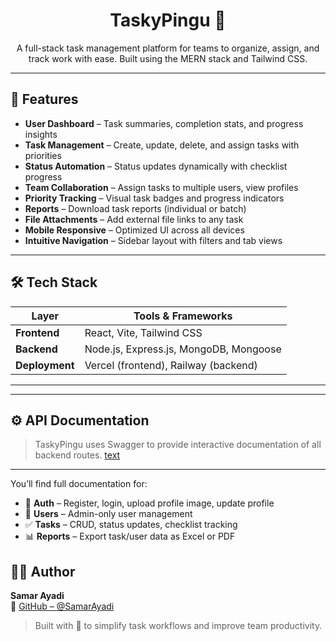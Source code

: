 <h1 align="center">TaskyPingu 🐧</h1>

<p align="center">
  A full-stack task management platform for teams to organize, assign, and track work with ease. Built using the MERN stack and Tailwind CSS.
</p>

---

## 🚀 Features

- **User Dashboard** – Task summaries, completion stats, and progress insights
- **Task Management** – Create, update, delete, and assign tasks with priorities
- **Status Automation** – Status updates dynamically with checklist progress
- **Team Collaboration** – Assign tasks to multiple users, view profiles
- **Priority Tracking** – Visual task badges and progress indicators
- **Reports** – Download task reports (individual or batch)
- **File Attachments** – Add external file links to any task
- **Mobile Responsive** – Optimized UI across all devices
- **Intuitive Navigation** – Sidebar layout with filters and tab views

---

## 🛠 Tech Stack

| Layer        | Tools & Frameworks                                      |
| ------------ | -------------------------------------------------------- |
| **Frontend** | React, Vite, Tailwind CSS                                |
| **Backend**  | Node.js, Express.js, MongoDB, Mongoose                   |
| **Deployment**| Vercel (frontend), Railway (backend)                    |

---

---
## ⚙️ API Documentation
> TaskyPingu uses Swagger to provide interactive documentation of all backend routes.
> [text](http://localhost:8000/api-docs/)

---
You’ll find full documentation for:

- 🔐 **Auth** – Register, login, upload profile image, update profile  
- 👤 **Users** – Admin-only user management  
- ✅ **Tasks** – CRUD, status updates, checklist tracking  
- 📊 **Reports** – Export task/user data as Excel or PDF  
## 🙋‍♂️ Author

**Samar Ayadi**  
🔗 [GitHub – @SamarAyadi](https://github.com/SamarAyadi)

> Built with 💙 to simplify task workflows and improve team productivity.
